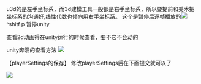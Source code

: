 u3d的是左手坐标系，而3d建模工具一般都是右手坐标系，所以要提前和美术把坐标系的沟通好,线性代数也倾向用右手坐标系。
这个是暂停后逐帧播放的![](https://sxm-upload.oss-cn-beijing.aliyuncs.com/imgs/21d36a7d-58ad-4f7d-be8b-69523bbf0613.jpg)
 ^shitf p 暂停unity


查看2d动画得在unity运行的时候查看，要不它不会动的








unity奔溃的查看方法
![](https://sxm-upload.oss-cn-beijing.aliyuncs.com/imgs/87b91fdc1afe4a4a8435215f93859709.png)


【playerSettings的保存】
修改playerSettings后在下面提交就可以了

![](https://sxm-upload.oss-cn-beijing.aliyuncs.com/imgs/ff63f3dd-524c-4c40-89a1-388ca132665e.png)
 